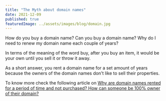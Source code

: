 ```yaml
---
title: "The Myth about domain names"
date: 2021-12-09
published: true
featuredImage: ../assets/images/blog/domain.jpg
---
```


How do you buy a domain name? Can you buy a domain name? Why do I need to renew my domain name each couple of years? 

In terms of the meaning of the word buy, after you buy an item, it would be your own until you sell it or throw it away.

As a short answer, you rent a domain name for a set amount of years because the owners of the domain names don't like to sell their properties.

To know more check the following article on [Why are domain names rented for a period of time and not purchased? How can someone be 100% owner of their domain?](https://domsite.io/why-are-domain-names-rented-how-to-be-owner/) 

